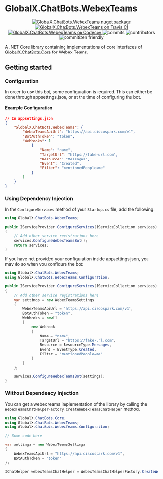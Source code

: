 # GlobalX.ChatBots.WebexTeams

<p align="center">
    <a href="https://www.nuget.org/packages/GlobalX.ChatBots.WebexTeams">
    	<img src="https://flat.badgen.net/nuget/v/globalx.chatbots.webexteams" alt="GlobalX.ChatBots.WebexTeams nuget package" />
    </a>
    <a href="https://travis-ci.org/GlobalX/GlobalX.ChatBots.WebexTeams">
    	<img src="https://flat.badgen.net/travis/GlobalX/GlobalX.ChatBots.WebexTeams" alt="GlobalX.ChatBots.WebexTeams on Travis CI" />
    </a>
    <a href="https://codecov.io/gh/GlobalX/GlobalX.ChatBots.WebexTeams">
    	<img src="https://flat.badgen.net/codecov/c/github/globalx/globalx.chatbots.webexteams" alt="GlobalX.ChatBots.WebexTeams on Codecov" />
    </a>
    <img src="https://flat.badgen.net/github/commits/globalx/globalx.chatbots.webexteams" alt="commits" />
    <img src="https://flat.badgen.net/github/contributors/globalx/globalx.chatbots.webexteams" alt="contributors" />
    <img src="https://flat.badgen.net/badge/commitizen/friendly/green" alt="commitizen friendly" />
</p>

A .NET Core library containing implementations of core interfaces of
[GlobalX.ChatBots.Core](https://github.com/GlobalX/GlobalX.ChatBots.Core) for
Webex Teams.

## Getting started

### Configuration

In order to use this bot, some configuration is required. This can either be done
through appsettings.json, or at the time of configuring the bot.

#### Example Configuration

```json
// In appsettings.json
{
    "GlobalX.ChatBots.WebexTeams": {
        "WebexTeamsApiUrl": "https://api.ciscospark.com/v1",
        "BotAuthToken": "token",
        "Webhooks": [
            {
                "Name": "name",
                "TargetUrl": "https://fake-url.com",
                "Resource": "Messages",
                "Event": "Created",
                "Filter": "mentionedPeople=me"
            }
        ]
    }
}
```

### Using Dependency Injection

In the `ConfigureServices` method of your `Startup.cs` file, add the following:

```cs
using GlobalX.ChatBots.WebexTeams;

public IServiceProvider ConfigureServices(IServiceCollection services)
{
    // Add other service registrations here
    services.ConfigureWebexTeamsBot();
    return services;
}
```

If you have not provided your configuration inside appsettings.json, you may do so
when you configure the bot:

```cs
using GlobalX.ChatBots.WebexTeams;
using GlobalX.ChatBots.WebexTeams.Configuration;

public IServiceProvider ConfigureServices(IServiceCollection services)
{
    // Add other service registrations here
    var settings = new WebexTeamsSettings
    {
        WebexTeamsApiUrl = "https://api.ciscospark.com/v1",
        BotAuthToken = "token",
        Webhooks = new[]
        {
            new Webhook
            {
                Name = "name",
                TargetUrl = "https://fake-url.com",
                Resource = ResourceType.Messages,
                Event = EventType.Created,
                Filter = "mentionedPeople=me"
            }
        }
    };

    services.ConfigureWebexTeamsBot(settings);
}
```

### Without Dependency Injection

You can get a webex teams implementation of the library by calling the
`WebexTeamsChatHelperFactory.CreateWebexTeamsChatHelper` method.

```cs
using GlobalX.ChatBots.Core;
using GlobalX.ChatBots.WebexTeams;
using GlobalX.ChatBots.WebexTeams.Configuration;

// Some code here

var settings = new WebexTeamsSettings
{
    WebexTeamsApiUrl = "https://api.ciscospark.com/v1",
    BotAuthToken = "token"
};

IChatHelper webexTeamsChatHelper = WebexTeamsChatHelperFactory.CreateWebexTeamsChatHelper(settings);
```
